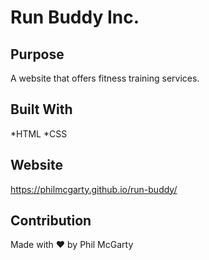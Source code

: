 # Run Buddy Inc.

## Purpose
A website that offers fitness training services.

## Built With
*HTML
*CSS

## Website
https://philmcgarty.github.io/run-buddy/

## Contribution
Made with ❤️ by Phil McGarty
